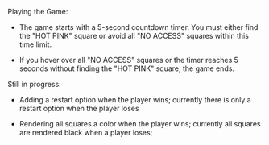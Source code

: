 Playing the Game:

- The game starts with a 5-second countdown timer. You must either find the "HOT PINK" square or avoid all "NO ACCESS" squares within this time limit.

- If you hover over all "NO ACCESS" squares or the timer reaches 5 seconds without finding the "HOT PINK" square, the game ends.



Still in progress:

- Adding a restart option when the player wins; currently there is only a restart option when the player loses

- Rendering all squares a color when the player wins; currently all squares are rendered black when a player loses;